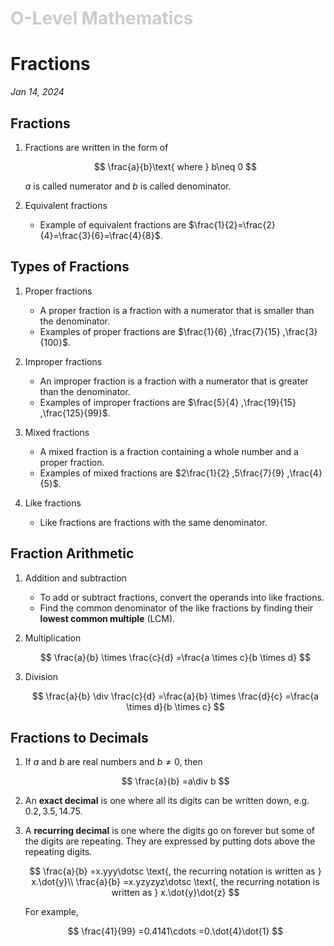 <h1 style="color: #ccc">O-Level Mathematics</h1>

# Fractions

*Jan 14, 2024*

## Fractions

1. Fractions are written in the form of

    $$
    \frac{a}{b}\text{ where } b\neq 0
    $$

    $a$ is called numerator and $b$ is called denominator.

2. Equivalent fractions

    - Example of equivalent fractions are $\frac{1}{2}=\frac{2}{4}=\frac{3}{6}=\frac{4}{8}$.

## Types of Fractions

1. Proper fractions

    - A proper fraction is a fraction with a numerator that is smaller than the denominator.
    - Examples of proper fractions are $\frac{1}{6} ,\frac{7}{15} ,\frac{3}{100}$.

2. Improper fractions

    - An improper fraction is a fraction with a numerator that is greater than the denominator.
    - Examples of improper fractions are $\frac{5}{4} ,\frac{19}{15} ,\frac{125}{99}$.

3. Mixed fractions

    - A mixed fraction is a fraction containing a whole number and a proper fraction.
    - Examples of mixed fractions are $2\frac{1}{2} ,5\frac{7}{9} ,\frac{4}{5}$.

4. Like fractions

    - Like fractions are fractions with the same denominator.

## Fraction Arithmetic

1. Addition and subtraction

    - To add or subtract fractions, convert the operands into like fractions.
    - Find the common denominator of the like fractions by finding their **lowest common multiple** (LCM).

2. Multiplication

    $$
    \frac{a}{b} \times \frac{c}{d} =\frac{a \times c}{b \times d}
    $$

3. Division

    $$
    \frac{a}{b} \div \frac{c}{d} =\frac{a}{b} \times \frac{d}{c} =\frac{a \times d}{b \times c}
    $$

## Fractions to Decimals

1. If $a$ and $b$ are real numbers and $b\neq 0$, then

    $$
    \frac{a}{b} =a\div b
    $$

2. An **exact decimal** is one where all its digits can be written down, e.g. $0.2,3.5,14.75$.

3. A **recurring decimal** is one where the digits go on forever but some of the digits are repeating. They are expressed by putting dots above the repeating digits.

    $$
    \frac{a}{b} =x.yyy\dotsc \text{, the recurring notation is written as } x.\dot{y}\\
    \frac{a}{b} =x.yzyzyz\dotsc \text{, the recurring notation is written as } x.\dot{y}\dot{z}
    $$

    For example,

    $$
    \frac{41}{99} =0.4141\cdots =0.\dot{4}\dot{1}
    $$
